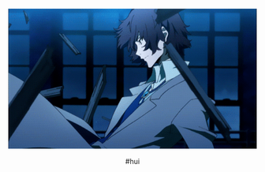 <p align="center">
  <img src="https://github.com/nero-5-5/nero-5-5/blob/main/dazai-fl-640.gif" alt="animated" />
</p>

<p align="center">
  #hui
</p>




